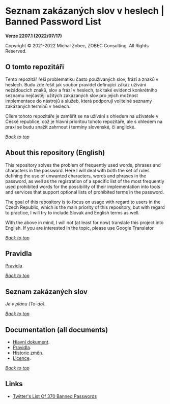 # Seznam zakázaných slov v heslech | Banned Password List

<a name="documenttitle"></a>

**Verze 2207.1 (2022/07/17)**

Copyright &copy; 2021-2022 Michal Zobec, ZOBEC Consulting. All Rights Reserved.

## O tomto repozitáři

Tento repozitář řeší problematiku často používaných slov, frází a znaků v heslech. Budu zde řešit jak soubor pravidel definující zákaz užívání nežádoucích znaků, slov a frází v heslech, tak také evidenci konkrétního seznamu nejčastěji užitých zakázaných slov pro jejich možnost implementace do nástrojů a služeb, která podporují volitelné seznamy zakázaných termínů v heslech.

Cílem tohoto repozitáře je zaměřit se na užívání s ohledem na uživatele v České republice, což je hlavní prioritou tohoto repozitáře, ale s ohledem na praxi se budu snažit zahrnout i termíny slovenské, či anglické.

[*Back to top*](#documenttitle "Top of the document")

## About this repository (English)

This repository solves the problem of frequently used words, phrases and characters in the password. Here I will deal with both the set of rules defining the use of unwanted characters, words and phrases in the password, as well as the registration of a specific list of the most frequently used prohibited words for the possibility of their implementation into tools and services that support optional lists of prohibited terms in the password.

The goal of this repository is to focus on usage with regard to users in the Czech Republic, which is the main priority of this repository, but with regard to practice, I will try to include Slovak and English terms as well.

With the above in mind, I will not (at least for now) translate this project into English. If you are interested in the topic, please use Google Translator.

[*Back to top*](#documenttitle "Top of the document")

## Pravidla

[Pravidla](PRAVIDLA.md).

[*Back to top*](#documenttitle "Top of the document")

## Seznam zakázaných slov

*Je v plánu (To-do).*

[*Back to top*](#documenttitle "Top of the document")

## Documentation (all documents)

* [Hlavní dokument](README.md).
* [Pravidla](PRAVIDLA.md).
* [Historie změn](HISTORY.md).
* [Licence](LICENSE.).

[*Back to top*](#documenttitle "Top of the document")

## Links

- [Twitter's List Of 370 Banned Passwords](https://www.businessinsider.com/twitters-list-of-370-banned-passwords-2009-12)
